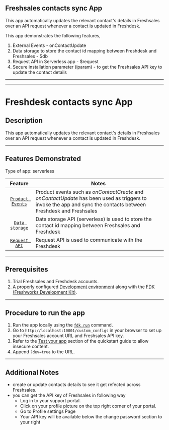 ## Freshsales contacts sync App

This app automatically updates the relevant contact's details in Freshsales over an API request whenever a contact is updated in Freshdesk.

This app demonstrates the following features,

1. External Events - onContactUpdate
2. Data storage to store the contact id mapping between Freshdesk and Freshsales - $db
3. Request API in Serverless app - $request
4. Secure installation parameter (iparam) - to get the Freshsales API key to update the contact details

---

---

# Freshdesk contacts sync App

## Description

This app automatically updates the relevant contact's details in Freshsales over an API request whenever a contact is updated in Freshdesk.

---

## Features Demonstrated

Type of app: serverless

|                                  Feature                                  | Notes                                                                                                                                                             |
| :-----------------------------------------------------------------------: | ----------------------------------------------------------------------------------------------------------------------------------------------------------------- |
| [`Product Events`](https://developers.freshsales.io/docs/product-events/) | Product events such as _onContactCreate_ and _onContactUpdate_ has been used as triggers to invoke the app and sync the contacts between Freshdesk and Freshsales |
|   [`Data storage`](https://developers.freshsales.io/docs/data-storage/)   | Data storage API (serverless) is used to store the contact id mapping between Freshsales and Freshdesk                                                            |
|    [`Request API`](https://developers.freshsales.io/docs/request-api/)    | Request API is used to communicate with the Freshdesk                                                                                                             |

---

## Prerequisites

1. Trial Freshsales and Freshdesk accounts.
2. A properly configured [Development environment](https://developers.freshdesk.com/v2/docs/quick-start/#) along with the [FDK (Freshworks Development Kit)](https://developers.freshdesk.com/v2/docs/freshworks-cli/).

---

## Procedure to run the app

1. Run the app locally using the [`fdk run`](https://developers.freshdesk.com/v2/docs/freshworks-cli/#run) command.
2. Go to `http://localhost:10001/custom_configs` in your browser to set up your Freshsales account URL and Freshsales API key.
3. Refer to the [Test your app](https://developers.freshdesk.com/v2/docs/quick-start/#test_your_app) section of the quickstart guide to allow insecure content.
4. Append `?dev=true` to the URL.

---

## Additional Notes

- create or update contacts details to see it get refected across Freshsales.
- you can get the API key of Freshsales in following way
  - Log in to your support portal.
  - Click on your profile picture on the top right corner of your portal.
  - Go to Profile settings Page
  - Your API key will be available below the change password section to your right
